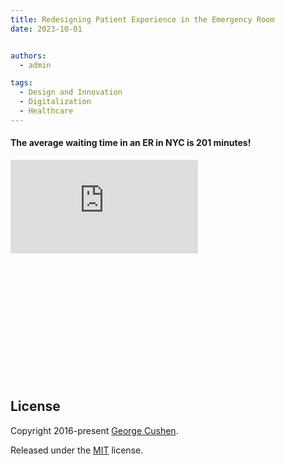 ```yaml
---
title: Redesigning Patient Experience in the Emergency Room
date: 2023-10-01


authors:
  - admin

tags:
  - Design and Innovation
  - Digitalization
  - Healthcare
---
```

#### The average waiting time in an ER in NYC is 201 minutes! 
<div class="iframe-container" style='overflow: hidden; position: relative; width: 100%; padding-top: 70%;'>
<iframe class="responsive-iframe" style="position: absolute; top:0; left:0; width=100%; height=100%; border:0;" src="https://embed.figma.com/proto/m7rGtdYKAm0eVU5MTjbzUL/Team-5%3A-quickER?node-id=728-382&embed-host=share" allowfullscreen></iframe>



## License

Copyright 2016-present [George Cushen](https://georgecushen.com).

Released under the [MIT](https://github.com/HugoBlox/hugo-blox-builder/blob/main/LICENSE.md) license.
